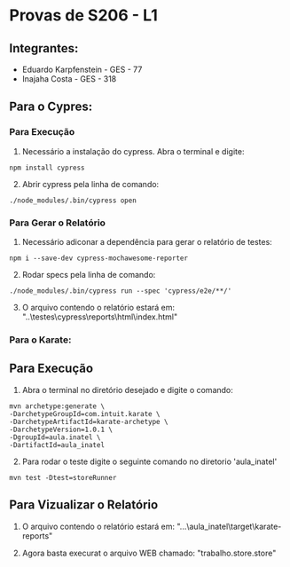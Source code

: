 # Provas de S206 - L1
 
## Integrantes: 
- Eduardo Karpfenstein - GES - 77
- Inajaha Costa - GES - 318

## Para o Cypres:

### Para Execução
1. Necessário a instalação do cypress. Abra o terminal e digite:

```
npm install cypress
```

2. Abrir cypress pela linha de comando:

```
./node_modules/.bin/cypress open
```

### Para Gerar o Relatório
1. Necessário adiconar a dependência para gerar o relatório de testes:

```
npm i --save-dev cypress-mochawesome-reporter
```

2. Rodar specs pela linha de comando:

```
./node_modules/.bin/cypress run --spec 'cypress/e2e/**/'
```

3. O arquivo contendo o relatório estará em: 
"..\testes\cypress\reports\html\index.html"

### Para o Karate:

## Para Execução
1. Abra o terminal no diretório desejado e digite o comando:

```
mvn archetype:generate \
-DarchetypeGroupId=com.intuit.karate \
-DarchetypeArtifactId=karate-archetype \
-DarchetypeVersion=1.0.1 \
-DgroupId=aula.inatel \
-DartifactId=aula_inatel
```

2. Para rodar o teste digite o seguinte comando no diretorio 'aula_inatel'

```
mvn test -Dtest=storeRunner
```

## Para Vizualizar o Relatório
1. O arquivo contendo o relatório estará em: 
"...\aula_inatel\target\karate-reports"

2. Agora basta execurat o arquivo WEB chamado:
"trabalho.store.store"